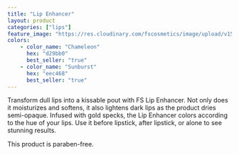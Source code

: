 ```yaml
---
title: "Lip Enhancer"
layout: product
categories: ["lips"]
feature_image: "https://res.cloudinary.com/fscosmetics/image/upload/v1581416511/lip-enhancer.jpg"
colors:
    - color_name: "Chameleon" 
      hex: "d29bb0"
      best_seller: "true"
    - color_name: "Sunburst" 
      hex: "eec468"
      best_seller: "true"    
---
```

Transform dull lips into a kissable pout with FS Lip Enhancer. Not only does it moisturizes and softens, it also lightens dark lips as the product dries semi-opaque. Infused with gold specks, the Lip Enhancer colors according to the hue of your lips. Use it before lipstick, after lipstick, or alone to see stunning results.

This product is paraben-free.
